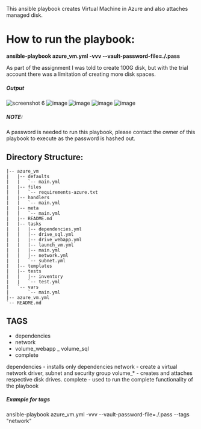 This ansible playbook creates Virtual Machine in Azure and also attaches managed disk.

# How to run the playbook:
__ansible-playbook azure_vm.yml -vvv --vault-password-file=./.pass__

As part of the assignment I was told to create 100G disk, but with the trial account there was a limitation of creating more disk spaces.

##### Output
![screenshot 6](https://user-images.githubusercontent.com/41265279/42764530-7a4fb4e4-8933-11e8-98d1-a5162e482437.png)
![image](https://user-images.githubusercontent.com/41265279/42768130-51b8ce36-893c-11e8-8e33-c50ea29f37ef.png)
![image](https://user-images.githubusercontent.com/41265279/42765994-e908e876-8936-11e8-91aa-4b8b45613963.png)
![image](https://user-images.githubusercontent.com/41265279/42766325-d1b55e38-8937-11e8-9c87-3957089e9b7b.png)
![image](https://user-images.githubusercontent.com/41265279/42766146-49944cb2-8937-11e8-8d9d-f1ca778de5c0.png)


##### NOTE: 
A password is needed to run this playbook, please contact the owner of this playbook to execute as the password is hashed out.


## Directory Structure:
```
|-- azure_vm
|   |-- defaults
|   |   `-- main.yml
|   |-- files
|   |   `-- requirements-azure.txt
|   |-- handlers
|   |   `-- main.yml
|   |-- meta
|   |   `-- main.yml
|   |-- README.md
|   |-- tasks
|   |   |-- dependencies.yml
|   |   |-- drive_sql.yml
|   |   |-- drive_webapp.yml
|   |   |-- launch_vm.yml
|   |   |-- main.yml
|   |   |-- network.yml
|   |   `-- subnet.yml
|   |-- templates
|   |-- tests
|   |   |-- inventory
|   |   `-- test.yml
|   `-- vars
|       `-- main.yml
|-- azure_vm.yml
`-- README.md
```

## TAGS
 - dependencies
 - network
 - volume_webapp
 _ volume_sql
 - complete

dependencies - installs only dependencies
network - create a virtual network driver, subnet and security group
volume_* - creates and attaches respective disk drives.
complete - used to run the complete functionality of the playbook

##### Example for tags
ansible-playbook azure_vm.yml -vvv --vault-password-file=./.pass  --tags "network"
